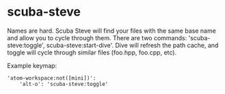 # scuba-steve

Names are hard. Scuba Steve will find your files with the same base name and allow
you to cycle through them. There are two commands: 'scuba-steve:toggle', scuba-steve:start-dive'.
Dive will refresh the path cache, and toggle will cycle through similar files (foo.hpp, foo.cpp, etc).

Example keymap:

```
'atom-workspace:not([mini])':
	'alt-o': 'scuba-steve:toggle'
```
